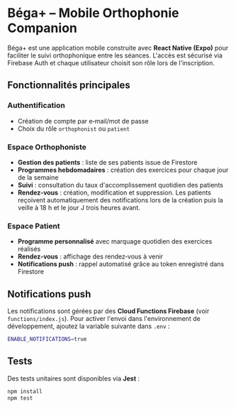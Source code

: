 # Béga+ – Mobile Orthophonie Companion

Béga+ est une application mobile construite avec **React Native (Expo)** pour faciliter le suivi orthophonique entre les séances. L'accès est sécurisé via Firebase Auth et chaque utilisateur choisit son rôle lors de l'inscription.

## Fonctionnalités principales

### Authentification
- Création de compte par e‑mail/mot de passe
- Choix du rôle `orthophonist` ou `patient`

### Espace Orthophoniste
- **Gestion des patients** : liste de ses patients issue de Firestore
- **Programmes hebdomadaires** : création des exercices pour chaque jour de la semaine
- **Suivi** : consultation du taux d'accomplissement quotidien des patients
- **Rendez‑vous** : création, modification et suppression. Les patients reçoivent automatiquement des notifications lors de la création puis la veille à 18 h et le jour J trois heures avant.

### Espace Patient
- **Programme personnalisé** avec marquage quotidien des exercices réalisés
- **Rendez‑vous** : affichage des rendez‑vous à venir
- **Notifications push** : rappel automatisé grâce au token enregistré dans Firestore

## Notifications push
Les notifications sont gérées par des **Cloud Functions Firebase** (voir `functions/index.js`). Pour activer l'envoi dans l'environnement de développement, ajoutez la variable suivante dans `.env` :

```bash
ENABLE_NOTIFICATIONS=true
```

## Tests
Des tests unitaires sont disponibles via **Jest** :

```bash
npm install
npm test
```

